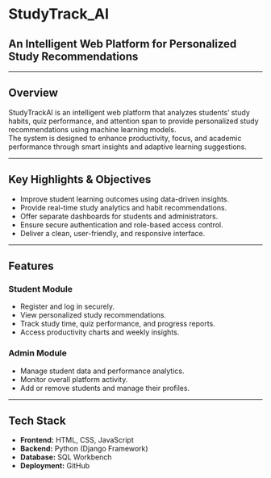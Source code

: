 # StudyTrack_AI
## An Intelligent Web Platform for Personalized Study Recommendations

---

## Overview
StudyTrackAI is an intelligent web platform that analyzes students’ study habits, quiz performance, and attention span to provide personalized study recommendations using machine learning models.  
The system is designed to enhance productivity, focus, and academic performance through smart insights and adaptive learning suggestions.

---

## Key Highlights & Objectives
- Improve student learning outcomes using data-driven insights.
- Provide real-time study analytics and habit recommendations.
- Offer separate dashboards for students and administrators.
- Ensure secure authentication and role-based access control.
- Deliver a clean, user-friendly, and responsive interface.

---

## Features

### Student Module
- Register and log in securely.
- View personalized study recommendations.
- Track study time, quiz performance, and progress reports.
- Access productivity charts and weekly insights.

### Admin Module
- Manage student data and performance analytics.
- Monitor overall platform activity.
- Add or remove students and manage their profiles.

---

## Tech Stack
- **Frontend:** HTML, CSS, JavaScript
- **Backend:** Python (Django Framework)
- **Database:** SQL Workbench
- **Deployment:** GitHub


